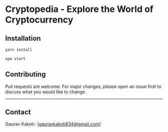 # Cryptopedia - Explore the World of Cryptocurrency


## Installation

```bash
yarn install
```

```bash
npm start
```




## Contributing
Pull requests are welcome. For major changes, please open an issue first to discuss what you would like to change.

--- 
## Contact

Gaurav Kakoti- [gauravkakoti834@gmail.com]

